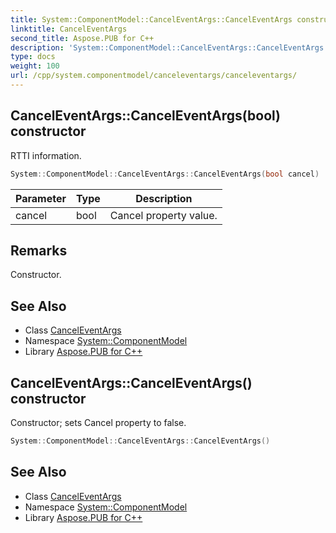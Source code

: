 ```yaml
---
title: System::ComponentModel::CancelEventArgs::CancelEventArgs constructor
linktitle: CancelEventArgs
second_title: Aspose.PUB for C++
description: 'System::ComponentModel::CancelEventArgs::CancelEventArgs constructor. RTTI information in C++.'
type: docs
weight: 100
url: /cpp/system.componentmodel/canceleventargs/canceleventargs/
---
```

## CancelEventArgs::CancelEventArgs(bool) constructor


RTTI information.

```cpp
System::ComponentModel::CancelEventArgs::CancelEventArgs(bool cancel)
```


| Parameter | Type | Description |
| --- | --- | --- |
| cancel | bool | Cancel property value. |
## Remarks


Constructor. 
## See Also

* Class [CancelEventArgs](../)
* Namespace [System::ComponentModel](../../)
* Library [Aspose.PUB for C++](../../../)
## CancelEventArgs::CancelEventArgs() constructor


Constructor; sets Cancel property to false.

```cpp
System::ComponentModel::CancelEventArgs::CancelEventArgs()
```

## See Also

* Class [CancelEventArgs](../)
* Namespace [System::ComponentModel](../../)
* Library [Aspose.PUB for C++](../../../)

